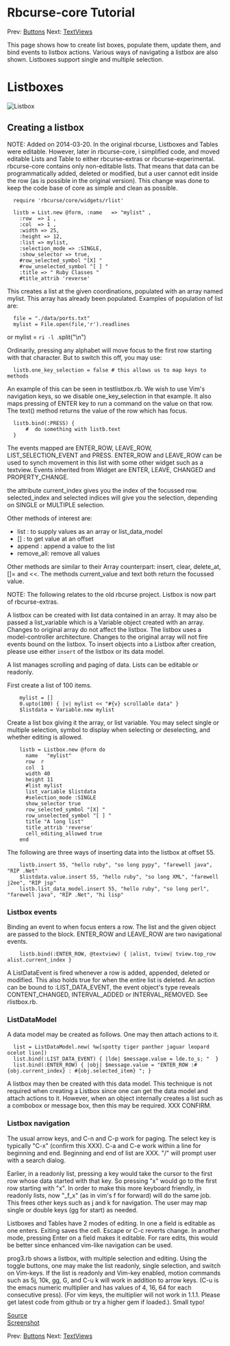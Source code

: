 Rbcurse-core Tutorial
=========

Prev: [Buttons](button.md)
Next: [TextViews](textview.md)

This page shows how to create list boxes, populate them, update them, and bind events to listbox actions.
Various ways of navigating a listbox are also shown. Listboxes support single and multiple selection.



# Listboxes

![Listbox](http://www.benegal.org/files/screen/nc_list_edit.png)

## Creating a listbox

NOTE: Added on 2014-03-20. In the original rbcurse, Listboxes and Tables were editable. However, later in rbcurse-core, i simplified code, and moved editable Lists and Table to either rbcurse-extras or rbcurse-experimental. rbcurse-core contains only non-editable lists. That means that data can be programmatically added, deleted or modified, but a user cannot edit inside the row (as is possible in the original version). This change was done to keep the code base of core as simple and clean as possible.


      require 'rbcurse/core/widgets/rlist'

      listb = List.new @form, :name   => "mylist" ,
        :row  => 1 ,
        :col  => 1 ,
        :width => 25,
        :height => 12,
        :list => mylist,
        :selection_mode => :SINGLE,
        :show_selector => true,
        #row_selected_symbol "[X] "
        #row_unselected_symbol "[ ] "
        :title => " Ruby Classes "
        #title_attrib 'reverse'

This creates a list at the given coordinations, populated with an array named mylist. This array has already been populated. Examples of population of list are:

   
      file = "./data/ports.txt"
      mylist = File.open(file,'r').readlines 

or 
      mylist = `ri -l `.split("\n")

Ordinarily, pressing any alphabet will move focus to the first row starting with that character. But to switch this off, you may use:


      listb.one_key_selection = false # this allows us to map keys to methods

An example of this can be seen in testlistbox.rb. We wish to use Vim's navigation keys, so we disable one_key_selection in that example. It also maps pressing of ENTER key to run a command on the value on that row. The text() method returns the value of the row which has focus.


      listb.bind(:PRESS) { 
          #  do something with listb.text
      }

The events mapped are ENTER_ROW, LEAVE_ROW, LIST_SELECTION_EVENT and PRESS. ENTER_ROW and LEAVE_ROW can be used
to synch movement in this list with some other widget such as a textview. Events inherited from Widget are ENTER, LEAVE, CHANGED and PROPERTY_CHANGE.

the attribute current_index gives you the index of the focussed row. selected_index and selected indices will give you the selection, depending on SINGLE or MULTIPLE selection.

Other methods of interest are:

- list : to supply values as an array or list_data_model
- []   : to get value at an offset
- append : append a value to the list
- remove_all: remove all values

Other methods are similar to their Array counterpart: insert, clear, delete_at, []= and <<.
The methods current_value and text both return the focussed value.

NOTE: The following relates to the old rbcurse project. Listbox is now part of rbcurse-extras.

A listbox can be created with list data contained in an array. It may also be passed a list_variable which is a Variable object created with an array. Changes to original array do not affect the listbox. The listbox uses a model-controller architecture. Changes to the original array will not fire events bound on the listbox. To insert objects into a Listbox after creation, please use either `insert` of the listbox or its data model. 

A list manages scrolling and paging of data. Lists can be editable or readonly.

First create a list of 100 items.

        mylist = []
        0.upto(100) { |v| mylist << "#{v} scrollable data" }
        $listdata = Variable.new mylist

Create a list box giving it the array, or list variable. You may select single or multiple selection, symbol to display when selecting or deselecting, and whether editing is allowed.


        listb = Listbox.new @form do
          name   "mylist" 
          row  r 
          col  1 
          width 40
          height 11
          #list mylist
          list_variable $listdata
          #selection_mode :SINGLE
          show_selector true
          row_selected_symbol "[X] "
          row_unselected_symbol "[ ] "
          title "A long list"
          title_attrib 'reverse'
          cell_editing_allowed true
        end

The following are three ways of inserting data into the listbox at offset 55.

        listb.insert 55, "hello ruby", "so long pypy", "farewell java", "RIP .Net"
        $listdata.value.insert 55, "hello ruby", "so long XML", "farewell j2ee", "RIP jsp"
        listb.list_data_model.insert 55, "hello ruby", "so long perl", "farewell java", "RIP .Net", "hi lisp"


### Listbox events

Binding an event to when focus enters a row. The list and the given object are passed to the block. ENTER_ROW and LEAVE_ROW are two navigational events.

        listb.bind(:ENTER_ROW, @textview) { |alist, tview| tview.top_row alist.current_index }

A ListDataEvent is fired whenever a row is added, appended, deleted or modified. This also holds true for when the entire list is deleted. An action can be bound to :LIST_DATA_EVENT, the event object's type reveals CONTENT_CHANGED, INTERVAL_ADDED or INTERVAL_REMOVED. See rlistbox.rb.

### ListDataModel

A data model may be created as follows. One may then attach actions to it.

      list = ListDataModel.new( %w[spotty tiger panther jaguar leopard ocelot lion])
      list.bind(:LIST_DATA_EVENT) { |lde| $message.value = lde.to_s; "  } 
      list.bind(:ENTER_ROW) { |obj| $message.value = "ENTER_ROW :#{obj.current_index} : #{obj.selected_item} "; }

A listbox may then be created with this data model. This technique is not required when creating a Listbox since one can get the data model and attach actions to it. However, when an object internally creates a list such as a combobox or message box, then this may be required. XXX CONFIRM.

### Listbox navigation

The usual arrow keys, and C-n and C-p work for paging. The select key is typically "C-x" (confirm this XXX). C-a and C-e work within a line for beginning and end. Beginning and end of list are XXX. "/" will prompt user with a search dialog.

Earlier, in a readonly list, pressing a key would take the cursor to the first row whose data started with that key. So pressing "x" would go to the first row starting with "x". In order to make this more keyboard friendly, in readonly lists, now "_f_x" (as in vim's f for forward) will do the same job. This frees other keys such as j and k for navigation. The user may map single or double keys (gg for start) as needed.


Listboxes and Tables have 2 modes of editing. In one a field is editable as one enters. Exiting saves the cell. Escape or C-c reverts change. In another mode, pressing Enter on a field makes it editable. For rare edits, this would be better since enhanced vim-like navigation can be used. 

prog3.rb shows a listbox, with multiple selection and editing. Using the toggle buttons, one may make the list readonly, single selection, and switch on Vim-keys. If the list is readonly and Vim-key enabled, motion commands such as 5j, 10k, gg, G, and C-u k will work in addition to arrow keys. (C-u is the emacs numeric multiplier and has values of 4, 16, 64 for each consecutive press). (For vim keys, the multiplier will not work in 1.1.1. Please get latest code from github or try a higher gem if loaded.). Small typo!


[Source](prog3.rb)  
[Screenshot](prog3.png) 


Prev: [Buttons](buttons.md)
Next: [TextViews](textview.md)

